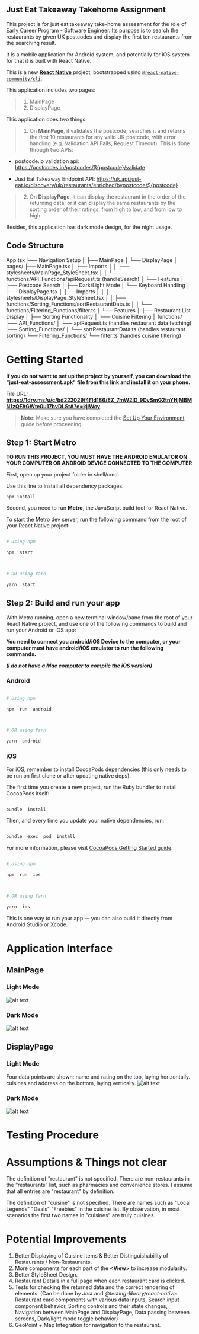 ## Just Eat Takeaway Takehome Assignment
This project is for just eat takeaway take-home assessment for the role of Early Career Program - Software Engineer. Its purpose is to search the restaurants by given UK postcodes and display the first ten restaurants from the searching result.

It is a mobile application for Android system, and potentially for iOS system for that it is built with React Native.

This is a new [**React Native**](https://reactnative.dev) project, bootstrapped using [`@react-native-community/cli`](https://github.com/react-native-community/cli).

This application includes two pages:

> 1. MainPage
> 2. DisplayPage

This application does two things:

>  1. On **MainPage**, it validates the postcode, searches it and returns the first 10 restaurants for any valid UK postcode, with error handling (e.g. Validation API Fails, Request Timeout). This is done through two APIs: 

 - postcode.io validation api: https://postcodes.io/postcodes/${postcode}/validate
 
 - Just Eat Takeaway Endpoint API: 
 https://uk.api.just-eat.io/discovery/uk/restaurants/enriched/bypostcode/${postcode}

> 2. On **DisplayPage**, it can display the restaurant in the order of the returning data, or it can display the same restaurants by the sorting order of their ratings, from high to low, and from low to high.

Besides, this application has dark mode design, for the night usage.

## Code Structure
App.tsx
├── Navigation Setup
│   ├── MainPage
│   └── DisplayPage
│
pages/
├── MainPage.tsx
│   ├── Imports
│   │   ├── stylesheets/MainPage_StyleSheet.tsx
│   │   └── functions/API_Functions/apiRequest.ts (handleSearch)
│   └── Features
│       ├── Postcode Search
│       ├── Dark/Light Mode
│       └── Keyboard Handling
│
├── DisplayPage.tsx
│   ├── Imports
│   │   ├── stylesheets/DisplayPage_StyleSheet.tsx
│   │   ├── functions/Sorting_Functions/sortRestaurantData.ts
│   │   └── functions/Filtering_Functions/filter.ts
│   └── Features
│       ├── Restaurant List Display
│       ├── Sorting Functionality
│       └── Cuisine Filtering
│
functions/
├── API_Functions/
│   └── apiRequest.ts (handles restaurant data fetching)
├── Sorting_Functions/
│   └── sortRestaurantData.ts (handles restaurant sorting)
└── Filtering_Functions/
    └── filter.ts (handles cuisine filtering)

# Getting Started

**If you do not want to set up the project by yourself, you can download the "just-eat-assessment.apk" file from this link and install it on your phone.**

File URL: **https://1drv.ms/u/c/bd222029f4f1d186/EZ_7mW2ID_9DvSmG2tnYHjMBMN1zQFAGWte0u17bvDLStA?e=kjjWcy**

> **Note**: Make sure you have completed the [Set Up Your Environment](https://reactnative.dev/docs/set-up-your-environment) guide before proceeding.

  

## Step 1: Start Metro

**TO RUN THIS PROJECT, YOU MUST HAVE THE ANDROID EMULATOR ON YOUR COMPUTER OR ANDROID DEVICE CONNECTED TO THE COMPUTER**

First, open up your project folder in shell/cmd. 

Use this line to install all dependency packages.

    npm install

  

Second, you need to run **Metro**, the JavaScript build tool for React Native.

To start the Metro dev server, run the following command from the root of your React Native project:
  

```sh

# Using npm

npm  start

  

# OR using Yarn

yarn  start

```

  

## Step 2: Build and run your app

  

With Metro running, open a new terminal window/pane from the root of your React Native project, and use one of the following commands to build and run your Android or iOS app:

**You need to connect you android/iOS Device to the computer, or your computer must have android/iOS emulator to run the following commands.** 
  
***(I do not have a Mac computer to compile the iOS version)***

### Android

  

```sh

# Using npm

npm  run  android

  

# OR using Yarn

yarn  android

```

  

### iOS

  

For iOS, remember to install CocoaPods dependencies (this only needs to be run on first clone or after updating native deps).

  

The first time you create a new project, run the Ruby bundler to install CocoaPods itself:

  

```sh

bundle  install

```

  

Then, and every time you update your native dependencies, run:

  

```sh

bundle  exec  pod  install

```

  

For more information, please visit [CocoaPods Getting Started guide](https://guides.cocoapods.org/using/getting-started.html).

  

```sh

# Using npm

npm  run  ios

  

# OR using Yarn

yarn  ios

```

  



  

This is one way to run your app — you can also build it directly from Android Studio or Xcode.

# Application Interface

## MainPage

### Light Mode
<img src="https://i.postimg.cc/vTsCzNKT/Main-Page-Lightmode.png" alt="alt text" title="MainPage, LightMode">

### Dark Mode
<img src="https://i.postimg.cc/RZZ5y2Zn/Main-Page-Darkmode.png" alt="alt text" title="MainPage, DarkMode">

## DisplayPage

### Light Mode

Four data points are shown: name and rating on the top, laying horizontally. cuisines and address on the bottom, laying vertically.
<img src="https://i.postimg.cc/3JW0rY7F/Display-Page-Lightmode.png" alt="alt text" title="DisplayPage, LightMode">

### Dark Mode
<img src="https://i.postimg.cc/wvVRMB70/Display-Page-Darkmode.png" alt="alt text" title="DisplayPage, DarkMode">

# Testing Procedure

# Assumptions & Things not clear
The definition of "restaurant" is not specified. There are non-restaurants in the “restaurants” list, such as pharmacies and convenience stores. I assume that all entries are "restaurant" by definition.

The definition of "cuisine" is not specified. There are names such as "Local Legends" "Deals" "Freebies" in the cuisine list. By observation, in most scenarios the first two names in "cuisines" are truly cuisines.

# Potential Improvements

1. Better Displaying of Cuisine Items & Better Distinguishability of Restaurants / Non-Restaurants.
2. More components for each part of the **\<View>** to increase modularity.
3. Better StyleSheet Design.
4. Restaurant Details in a full page when each restaurant card is clicked.
5. Tests for checking the returned data and the correct rendering of elements.
(Can be done by *Jest* and *@testing-library/react-native*: Restaurant card components with various data inputs, Search input component behavior, Sorting controls and their state changes, Navigation between MainPage and DisplayPage, Data passing between screens, Dark/light mode toggle behavior)
6. GeoPoint + Map Integration for navigation to the restaurant.


  
  










